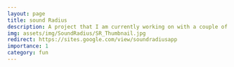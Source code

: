 ```yaml
---
layout: page
title: sound Radius
description: A project that I am currently working on with a couple of friends
img: assets/img/SoundRadius/SR_Thumbnail.jpg
redirect: https://sites.google.com/view/soundradiusapp
importance: 1
category: fun
---
```

